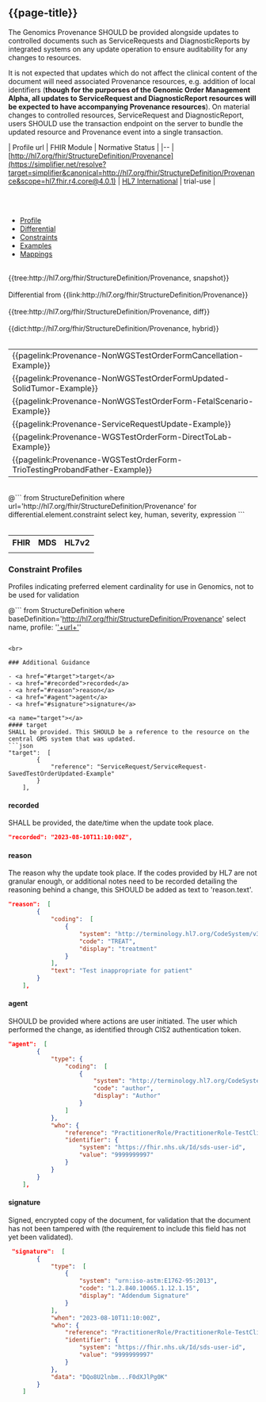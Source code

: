 ## {{page-title}}

The Genomics Provenance SHOULD be provided alongside updates to controlled documents such as ServiceRequests and DiagnosticReports by integrated systems on any update operation to ensure auditability for any changes to resources.

It is not expected that updates which do not affect the clinical content of the document will need associated Provenance resources, e.g. addition of local identifiers (**though for the purporses of the Genomic Order Management Alpha, all updates to ServiceRequest and DiagnosticReport resources will be expected to have accompanying Provenance resources**). On material changes to controlled resources, ServiceRequest and DiagnosticReport, users SHOULD use the transaction endpoint on the server to bundle the updated resource and Provenance event into a single transaction.

| Profile url | FHIR Module | Normative Status |
|--
| [http://hl7.org/fhir/StructureDefinition/Provenance](https://simplifier.net/resolve?target=simplifier&canonical=http://hl7.org/fhir/StructureDefinition/Provenance&scope=hl7.fhir.r4.core@4.0.1) | [HL7 International]() | trial-use |

<br>

<br>

<div class="nhsd-!t-margin-bottom-6">
    <ul class="nav nav-tabs" role="tablist">
        <li role="presentation" class="active">
            <a href="#Profile" role="tab" data-toggle="tab">Profile</a>
        </li>
        <li role="presentation">
            <a href="#Differential" role="tab" data-toggle="tab">Differential</a>
        </li>
        <li role="presentation">
            <a href="#Constraints" role="tab" data-toggle="tab">Constraints</a>
        </li>
        <li role="presentation">
            <a href="#Examples" role="tab" data-toggle="tab">Examples</a>
        </li>
        <li role="presentation">
            <a href="#Mappings" role="tab" data-toggle="tab">Mappings</a>
        </li>
    </ul>
    <div class="tab-content snippet">
        <div id="Profile" role="tabpanel" class="tab-pane active">
            <br />
            {{tree:http://hl7.org/fhir/StructureDefinition/Provenance, snapshot}}
        </div>
        <div id="Differential" role="tabpanel" class="tab-pane">
         <br />
         Differential from {{link:http://hl7.org/fhir/StructureDefinition/Provenance}} <br>
            <br />
            {{tree:http://hl7.org/fhir/StructureDefinition/Provenance, diff}}
        </div>
        <div id="Dictionary" role="tabpanel" class="tab-pane">
            <br />
            {{dict:http://hl7.org/fhir/StructureDefinition/Provenance, hybrid}}
        </div>
        <div id="Examples" role="tabpanel" class="tab-pane">
            <br />
            <table>
                <tr>
                    <td>
                        {{pagelink:Provenance-NonWGSTestOrderFormCancellation-Example}}
                    </td>
                </tr>
                <tr>
                    <td>
                        {{pagelink:Provenance-NonWGSTestOrderFormUpdated-SolidTumor-Example}}
                    </td>
                </tr>
                <tr>
                    <td>
                        {{pagelink:Provenance-NonWGSTestOrderForm-FetalScenario-Example}}
                    </td>
                </tr>
                <tr>
                    <td>
                        {{pagelink:Provenance-ServiceRequestUpdate-Example}}
                    </td>
                </tr>
                <tr>
                    <td>
                        {{pagelink:Provenance-WGSTestOrderForm-DirectToLab-Example}}
                    </td>
                </tr>
                <tr>
                    <td>
                        {{pagelink:Provenance-WGSTestOrderForm-TrioTestingProbandFather-Example}}
                    </td>
                </tr>
            </table>
        </div>
        <div id="Constraints" role="tabpanel" class="tab-pane">
            <br />
            @```
            from StructureDefinition
            where url='http://hl7.org/fhir/StructureDefinition/Provenance'
            for differential.element.constraint
            select key, human, severity, expression
            ```
        </div>
        <div id="Mappings" role="tabpanel" class="tab-pane">
            <br />
                <table class="assets">
                    <tr><th>FHIR</th><th>MDS</th><th>HL7v2</th></tr>
                    <tr><td></td><td></td><td></td></tr>
                </table>
        </div>
    </div>
</div>

### Constraint Profiles
Profiles indicating preferred element cardinality for use in Genomics, not to be used for validation

@```
from StructureDefinition
where baseDefinition='http://hl7.org/fhir/StructureDefinition/Provenance' 
select name, profile: '<a href="https://simplifier.net/resolve?target=simplifier&scope=NHS-Digital-FHIR-Genomics-Implementation-Guide@current&canonical='+ url + '">'+url+'</a>'
```

<br>

### Additional Guidance

- <a href="#target">target</a>
- <a href="#recorded">recorded</a>
- <a href="#reason">reason</a>
- <a href="#agent">agent</a>
- <a href="#signature">signature</a>

<a name="target"></a>
#### target
SHALL be provided. This SHOULD be a reference to the resource on the central GMS system that was updated.
```json
"target":  [
        {
            "reference": "ServiceRequest/ServiceRequest-SavedTestOrderUpdated-Example"
        }
    ],
```

<a name="recorded"></a>
#### recorded
SHALL be provided, the date/time when the update took place.
```json
"recorded": "2023-08-10T11:10:00Z",
```

<a name="reason"></a>
#### reason
The reason why the update took place. If the codes provided by HL7 are not granular enough, or additional notes need to be recorded detailing the reasoning behind a change, this SHOULD be added as text to 'reason.text'.
```json
"reason":  [
        {
            "coding":  [
                {
                    "system": "http://terminology.hl7.org/CodeSystem/v3-ActReason",
                    "code": "TREAT",
                    "display": "treatment"
                }
            ],
            "text": "Test inappropriate for patient"
        }
    ],
```

<a name="agent"></a>
#### agent
SHOULD be provided where actions are user initiated. The user which performed the change, as identified through CIS2 authentication token.
```json
"agent":  [
        {
            "type": {
                "coding":  [
                    {
                        "system": "http://terminology.hl7.org/CodeSystem/provenance-participant-type",
                        "code": "author",
                        "display": "Author"
                    }
                ]
            },
            "who": {
                "reference": "PractitionerRole/PractitionerRole-TestClinicalScientist-Example",
                "identifier": {
                    "system": "https://fhir.nhs.uk/Id/sds-user-id",
                    "value": "9999999997"
                }
            }
        }
    ],
```

<a name="signature"></a>
#### signature
Signed, encrypted copy of the document, for validation that the document has not been tampered with (the requirement to include this field has not yet been validated).
```json
 "signature":  [
        {
            "type":  [
                {
                    "system": "urn:iso-astm:E1762-95:2013",
                    "code": "1.2.840.10065.1.12.1.15",
                    "display": "Addendum Signature"
                }
            ],
            "when": "2023-08-10T11:10:00Z",
            "who": {
                "reference": "PractitionerRole/PractitionerRole-TestClinicalScientist-Example",
                "identifier": {
                    "system": "https://fhir.nhs.uk/Id/sds-user-id",
                    "value": "9999999997"
                }
            },
            "data": "DQo8U2lnbm...F0dXJlPg0K"
        }
    ]
```